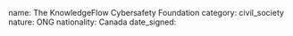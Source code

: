 name: The KnowledgeFlow Cybersafety Foundation 
category: civil_society
nature:  ONG
nationality: Canada
date_signed:
    